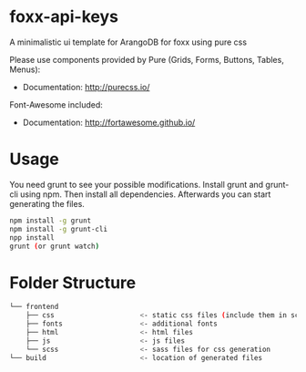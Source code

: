 # foxx-api-keys
A minimalistic ui template for ArangoDB for foxx using pure css

Please use components provided by Pure (Grids, Forms, Buttons, Tables, Menus):  
* Documentation: http://purecss.io/

Font-Awesome included:
* Documentation: http://fortawesome.github.io/

# Usage
You need grunt to see your possible modifications. Install grunt and grunt-cli using npm. Then install all dependencies. Afterwards you can start generating the files.

```sh
npm install -g grunt 
npm install -g grunt-cli
npp install 
grunt (or grunt watch)
```

# Folder Structure
```sh
└── frontend
    ├── css                     <- static css files (include them in scss/style.scss)
    ├── fonts                   <- additional fonts
    ├── html                    <- html files
    ├── js                      <- js files
    └── scss                    <- sass files for css generation
└── build                       <- location of generated files
```

